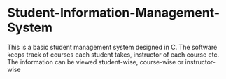 # Student-Information-Management-System
This is a basic student management system designed in C. The software keeps track of courses each student takes, instructor of each course etc. The information can be viewed student-wise, course-wise or instructor-wise
